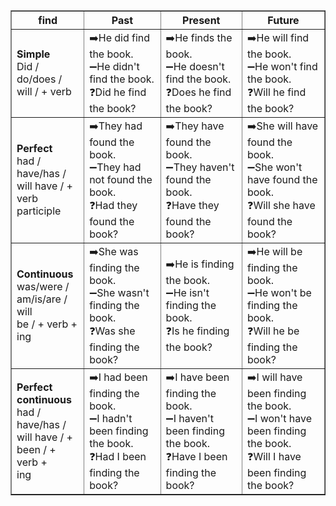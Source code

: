 <table border="1" cellpadding="5" cellspacing="0">
  <tr>
    <th>find</th>
    <th>Past</th>
    <th>Present</th>
    <th>Future</th>
  </tr>
  <tr>
    <td><strong>Simple</strong><br>Did / do/does /<br>will / + verb</td>
    <td>
      ➡️He did find the book.<br>
      ➖He didn't find the book.<br>
      ❓Did he find the book?<br>
    </td>
    <td>
      ➡️He finds the book.<br>
      ➖He doesn't find the book.<br>
      ❓Does he find the book?<br>
    </td>
    <td>
      ➡️He will find the book.<br>
      ➖He won't find the book.<br>
      ❓Will he find the book?<br>
    </td>
  </tr>
  <tr>
    <td><strong>Perfect</strong><br>had / have/has /<br>will have / +<br>verb participle</td>
    <td>
      ➡️They had found the book.<br>
      ➖They had not found the book.<br>
      ❓Had they found the book?<br>
    </td>
    <td>
      ➡️They have found the book.<br>
      ➖They haven't found the book.<br>
      ❓Have they found the book?<br>
    </td>
    <td>
      ➡️She will have found the book.<br>
      ➖She won't have found the book.<br>
      ❓Will she have found the book?<br>
    </td>
  </tr>
  <tr>
    <td><strong>Continuous</strong><br>was/were /<br>am/is/are / will<br>be / + verb +<br>ing</td>
    <td>
      ➡️She was finding the book.<br>
      ➖She wasn't finding the book.<br>
      ❓Was she finding the book?<br>
    </td>
    <td>
      ➡️He is finding the book.<br>
      ➖He isn't finding the book.<br>
      ❓Is he finding the book?<br>
    </td>
    <td>
      ➡️He will be finding the book.<br>
      ➖He won't be finding the book.<br>
      ❓Will he be finding the book?<br>
    </td>
  </tr>
  <tr>
    <td><strong>Perfect<br>continuous</strong><br>had / have/has /<br>will have / +<br>been / + verb +<br>ing</td>
    <td>
      ➡️I had been finding the book.<br>
      ➖I hadn't been finding the book.<br>
      ❓Had I been finding the book?<br>
    </td>
    <td>
      ➡️I have been finding the book.<br>
      ➖I haven't been finding the book.<br>
      ❓Have I been finding the book?<br>
    </td>
    <td>
      ➡️I will have been finding the book.<br>
      ➖I won't have been finding the book.<br>
      ❓Will I have been finding the book?<br>
    </td>
  </tr>
</table>